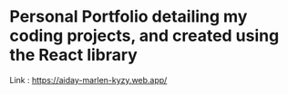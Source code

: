 # Personal Portfolio detailing my coding projects, and created using the React library

Link : https://aiday-marlen-kyzy.web.app/
